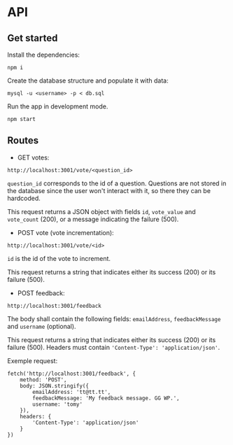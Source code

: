 # API

## Get started

Install the dependencies:

```
npm i
```

Create the database structure and populate it with data:
```
mysql -u <username> -p < db.sql
```

Run the app in development mode.

```
npm start
```

## Routes

- GET votes:
```
http://localhost:3001/vote/<question_id>
```
`question_id` corresponds to the id of a question. Questions are not stored in the database since the user won't interact with it, so there they can be hardcoded.

This request returns a JSON object with fields `id`, `vote_value` and `vote_count` (200), or a message indicating the failure (500).

- POST vote (vote incrementation):
```
http://localhost:3001/vote/<id>
```
`id` is the id of the vote to increment.

This request returns a string that indicates either its success (200) or its failure (500).

- POST feedback:
```
http://localhost:3001/feedback
```
The body shall contain the following fields: `emailAddress`, `feedbackMessage` and `username` (optional).

This request returns a string that indicates either its success (200) or its failure (500).
Headers must contain `'Content-Type': 'application/json'`.

Exemple request:

```
fetch('http://localhost:3001/feedback', {
	method: 'POST',
	body: JSON.stringify({
		emailAddress: 'tt@tt.tt',
		feedbackMessage: 'My feedback message. GG WP.',
		username: 'tomy'
	}),
	headers: {
		'Content-Type': 'application/json'
	}
})
```